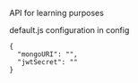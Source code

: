 API for learning purposes

default.js configuration in config
```
{
  "mongoURI": "",
  "jwtSecret": ""
}
```